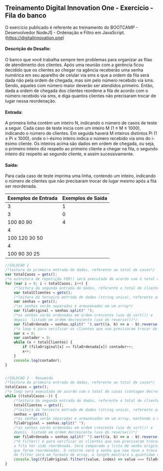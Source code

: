 ## Treinamento Digital Innovation One - Exercicio - Fila do banco

O exercicio publicado é referente ao treinamento do BOOTCAMP - Desenvolvedor NodeJS - Ordenação e Filtro em JavaScript.
(https://digitalinnovation.one)

#### Descrição do Desafio:

O banco que você trabalha sempre tem problemas para organizar as filas de atendimento dos clientes.
Após uma reunião com a gerência ficou decidido que os clientes ao chegar na agência receberão uma senha numérica em seu aparelho de celular via sms e que a ordem da fila será dada não pela ordem de chegada, mas sim pelo número recebido via sms. Sendo, aqueles com número maior deverão ser atendidos primeiro.
Então, dada a ordem de chegada dos clientes reordene a fila de acordo com o número recebido via sms, e diga quantos clientes não precisaram trocar de lugar nessa reordenação.


#### Entrada:

A primeira linha contém um inteiro N, indicando o número de casos de teste a seguir.
Cada caso de teste inicia com um inteiro M (1 ≤ M ≤ 1000), indicando o número de clientes. Em seguida haverá M inteiros distintos Pi (1 ≤ Pi ≤ 1000), onde o i-ésimo inteiro indica o número recebido via sms do i-ésimo cliente.
Os inteiros acima são dados em ordem de chegada, ou seja, o primeiro inteiro diz respeito ao primeiro cliente a chegar na fila, o segundo inteiro diz respeito ao segundo cliente, e assim sucessivamente.


#### Saída:

Para cada caso de teste imprima uma linha, contendo um inteiro, indicando o número de clientes que não precisaram trocar de lugar mesmo após a fila ser reordenada.

Exemplos de Entrada  | Exemplos de Saída
------------- | -------------
3 | 1
3 | 0
100 80 90 | 4
4 |
100 120 30 50 |
4 |
100 90 30 25 |

```javascript
//SOLUCAO 1
/*leitura da primeira entrada de dados, referente ao total de casos*/
var totalCasos = gets();
/*o estrutura de repetição FOR() será executada de acordo com o total de casos*/
for (var i = 0; i < totalCasos; i++) {
    /*leitura da segunda entrada de dados, referente o total de clientes*/
    var totalClientes = gets();
    /*leitura da terceira entrada de dados (string unica), referente as senhas dos clientes*/
    var senhas = gets();
    /*as senhas serão separadas e armazenadas em um array*/
    var filaOriginal = senhas.split(" ");
    /*as senhas serão ordenadas em ordem crescente (uso do sort()) e 
    depois  listado em ordem decrescente (uso do reverse())*/
    var filaOrdenada = senhas.split(" ").sort((a, b) => a - b).reverse();
    /*o loop é para verificar os clientes que nao precisaram trocar de lugar mesmo após a fila ser reordenada*/
    var x = 0;
    var contador = 0;
    while (x < totalClientes) {
        if (filaOriginal[x] == filaOrdenada[x]) contador++;
        x++;
    }
    console.log(contador);
}


//SOLUCAO 2 - Resumido
/*leitura da primeira entrada de dados, referente ao total de casos*/
totalCasos = gets();
/*o loop será executada de acordo com o total de casos (contagen decrescente)*/
while ((totalCasos--)) {
    /*leitura da segunda entrada de dados, referente o total de clientes*/
    totalClientes = gets();
    /*leitura da terceira entrada de dados (string unica), referente as senhas dos clientes*/
    senhas = gets();
    /*as senhas serão separadas e armazenadas em um array, mantendo a ordem original*/
    filaOriginal = senhas.split(" ");
    /*as senhas serão ordenadas em ordem crescente (uso do sort()) e 
    depois  listado em ordem decrescente (uso do reverse())*/
    var filaOrdenada = senhas.split(" ").sort((a, b) => a - b).reverse();
    /*O filter() é para verificar os clientes que nao precisaram trocar de lugar, mesmo após 
    a fila ter sido reordenada. Será comparado a lista de senha original, com a lista de senhas 
    que foram reordenadas. O retorno será a senha que nao teve a troca de posição, como o retorno 
    do filter será em formato de array, o length mostrará a quantidae de senhas que não trocaram de posição*/
    console.log((filaOriginal.filter((value, index) => value === filaOrdenada[index])).length);
}
```

